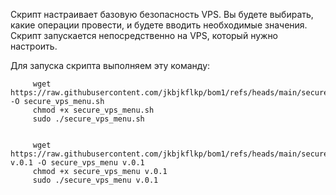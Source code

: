 Скрипт настраивает базовую безопасность VPS. Вы будете выбирать, какие операции провести, и будете вводить необходимые значения. Скрипт запускается непосредственно на VPS, который нужно настроить.

Для запуска скрипта выполняем эту команду:
         
         wget https://raw.githubusercontent.com/jkbjkflkp/bom1/refs/heads/main/secure_vps_menu.sh -O secure_vps_menu.sh
         chmod +x secure_vps_menu.sh
         sudo ./secure_vps_menu.sh


         wget https://raw.githubusercontent.com/jkbjkflkp/bom1/refs/heads/main/secure_vps_menu v.0.1 -O secure_vps_menu v.0.1
         chmod +x secure_vps_menu v.0.1
         sudo ./secure_vps_menu v.0.1

